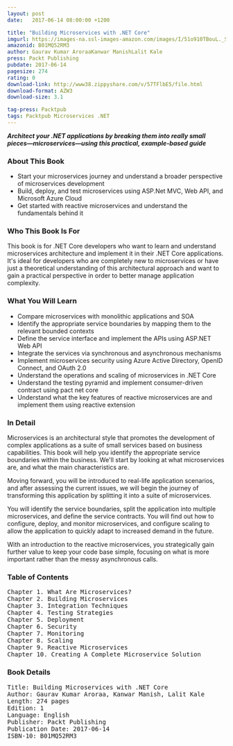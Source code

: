 ```yaml
---
layout: post
date:   2017-06-14 08:00:00 +1200

title: "Building Microservices with .NET Core"
imgurl: https://images-na.ssl-images-amazon.com/images/I/51o910TBouL._SL200_.jpg
amazonid: B01MQ52RM3
author: Gaurav Kumar AroraaKanwar ManishLalit Kale
press: Packt Publishing
pubdate: 2017-06-14
pagesize: 274
rating: 0
download-link: http://www38.zippyshare.com/v/57TFlbE5/file.html
download-format: AZW3
download-size: 3.1

tag-press: Packtpub
tags: Packtpub Microservices .NET
---
```


***Architect your .NET applications by breaking them into really small pieces—microservices—using this practical, example-based guide***

### About This Book
- Start your microservices journey and understand a broader perspective of microservices development
- Build, deploy, and test microservices using ASP.Net MVC, Web API, and Microsoft Azure Cloud
- Get started with reactive microservices and understand the fundamentals behind it

### Who This Book Is For
This book is for .NET Core developers who want to learn and understand microservices architecture and implement it in their .NET Core applications. It's ideal for developers who are completely new to microservices or have just a theoretical understanding of this architectural approach and want to gain a practical perspective in order to better manage application complexity.

### What You Will Learn
- Compare microservices with monolithic applications and SOA
- Identify the appropriate service boundaries by mapping them to the relevant bounded contexts
- Define the service interface and implement the APIs using ASP.NET Web API
- Integrate the services via synchronous and asynchronous mechanisms
- Implement microservices security using Azure Active Directory, OpenID Connect, and OAuth 2.0
- Understand the operations and scaling of microservices in .NET Core
- Understand the testing pyramid and implement consumer-driven contract using pact net core
- Understand what the key features of reactive microservices are and implement them using reactive extension

### In Detail
Microservices is an architectural style that promotes the development of complex applications as a suite of small services based on business capabilities. This book will help you identify the appropriate service boundaries within the business. We'll start by looking at what microservices are, and what the main characteristics are.

Moving forward, you will be introduced to real-life application scenarios, and after assessing the current issues, we will begin the journey of transforming this application by splitting it into a suite of microservices.

You will identify the service boundaries, split the application into multiple microservices, and define the service contracts. You will find out how to configure, deploy, and monitor microservices, and configure scaling to allow the application to quickly adapt to increased demand in the future.

With an introduction to the reactive microservices, you strategically gain further value to keep your code base simple, focusing on what is more important rather than the messy asynchronous calls.


### Table of Contents
<pre>
Chapter 1. What Are Microservices?
Chapter 2. Building Microservices
Chapter 3. Integration Techniques
Chapter 4. Testing Strategies
Chapter 5. Deployment
Chapter 6. Security
Chapter 7. Monitoring
Chapter 8. Scaling
Chapter 9. Reactive Microservices
Chapter 10. Creating A Complete Microservice Solution
</pre>

### Book Details
<pre>
Title: Building Microservices with .NET Core
Author: Gaurav Kumar Aroraa, Kanwar Manish, Lalit Kale
Length: 274 pages
Edition: 1
Language: English
Publisher: Packt Publishing
Publication Date: 2017-06-14
ISBN-10: B01MQ52RM3
</pre>
